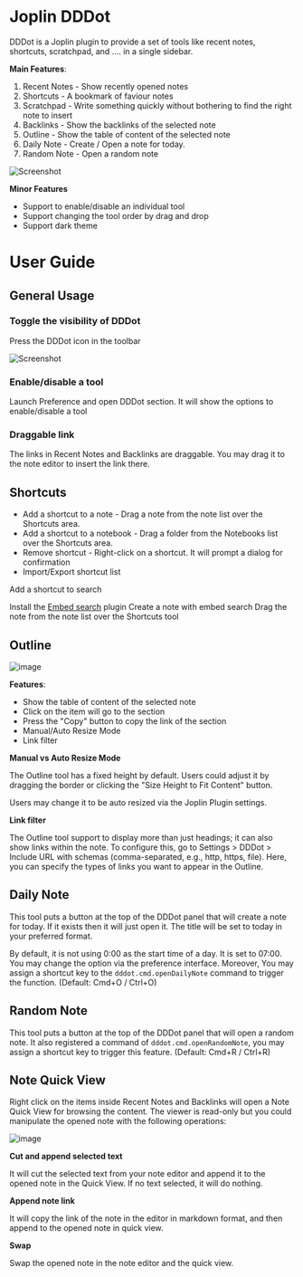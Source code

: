 Joplin DDDot
===========

DDDot is a Joplin plugin to provide a set of tools like recent notes, shortcuts, scratchpad, and .... in a single sidebar.

**Main Features**:

1. Recent Notes - Show recently opened notes
2. Shortcuts - A bookmark of faviour notes
3. Scratchpad - Write something quickly without bothering to find the right note to insert
4. Backlinks - Show the backlinks of the selected note
5. Outline - Show the table of content of the selected note
6. Daily Note - Create / Open a note for today.
7. Random Note - Open a random note

![Screenshot](https://user-images.githubusercontent.com/82716/193397815-c3cbfa48-0507-4341-8125-2bdb63877b3c.png)

**Minor Features**

- Support to enable/disable an individual tool
- Support changing the tool order by drag and drop
- Support dark theme

# User Guide

## General Usage

### Toggle the visibility of DDDot

Press the DDDot icon in the toolbar

![Screenshot](https://raw.githubusercontent.com/benlau/joplin-plugin-dddot/master/docs/toggle-visibility.png)

### Enable/disable a tool

Launch Preference and open DDDot section. It will show the options to enable/disable a tool 

### Draggable link

The links in Recent Notes and Backlinks are draggable. You may drag it to the note editor to insert the link there.

## Shortcuts

- Add a shortcut to a note - Drag a note from the note list over the Shortcuts area. 
- Add a shortcut to a notebook - Drag a folder from the Notebooks list over the Shortcuts area.
- Remove shortcut - Right-click on a shortcut. It will prompt a dialog for confirmation
- Import/Export shortcut list

Add a shortcut to search

Install the [Embed search](https://discourse.joplinapp.org/t/embed-any-search-with-content/14328) plugin
Create a note with embed search
Drag the note from the note list over the Shortcuts tool

## Outline

![image](https://github.com/benlau/joplin-plugin-dddot/assets/82716/a90087a5-1e95-4b75-a690-38ef472302f5)

**Features**:

- Show the table of content of the selected note
- Click on the item will go to the section
- Press the "Copy" button to copy the link of the section
- Manual/Auto Resize Mode
- Link filter

**Manual vs Auto Resize Mode**

The Outline tool has a fixed height by default. Users could adjust it by dragging the border or clicking the "Size Height to Fit Content" button.

Users may change it to be auto resized via the Joplin Plugin settings. 

**Link filter**

The Outline tool support to display more than just headings; it can also show links within the note. To configure this, go to Settings > DDDot > Include URL with schemas (comma-separated, e.g., http, https, file). Here, you can specify the types of links you want to appear in the Outline.




## Daily Note

This tool puts a button at the top of the DDDot panel that will create a note for today. If it exists then it will just open it. The title will be set to today in your preferred format.

By default, it is not using 0:00 as the start time of a day. It is set to 07:00. You may change the option via the preference interface. Moreover, You may assign a shortcut key to the `dddot.cmd.openDailyNote` command to trigger the function. (Default: Cmd+O / Ctrl+O)

## Random Note

This tool puts a button at the top of the DDDot panel that will open a random note. It also registered a command of `dddot.cmd.openRandomNote`, you may assign a shortcut key to trigger this feature. (Default: Cmd+R / Ctrl+R)

## Note Quick View

Right click on the items inside Recent Notes and Backlinks will open a Note Quick View for browsing the content. The viewer is read-only but you could manipulate the opened note with the following operations:

![image](https://user-images.githubusercontent.com/82716/193398035-f0186a69-d284-4a34-b4f0-d247b214ddfd.png)

**Cut and append selected text**

It will cut the selected text from your note editor and append it to the opened note in the Quick View. If no text selected, it will do nothing.

**Append note link**

It will copy the link of the note in the editor in markdown format, and then append to the opened note in quick view.

**Swap**

Swap the opened note in the note editor and the quick view.

